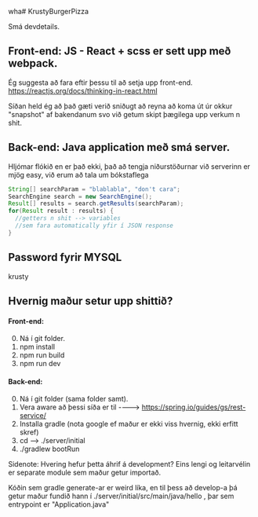 wha# KrustyBurgerPizza

Smá devdetails.

## Front-end: JS - React + scss er sett upp með webpack.

  Ég suggesta að fara eftir þessu til að setja upp front-end.
  https://reactjs.org/docs/thinking-in-react.html

  Síðan held ég að það gæti verið sniðugt að reyna að koma út úr okkur "snapshot" af bakendanum svo við getum skipt þægilega upp verkum n shit.

## Back-end: Java application með smá server.

  Hljómar flókið en er það ekki, það að tengja niðurstöðurnar við serverinn er mjög easy, við erum að tala um bókstaflega

  ```java
  String[] searchParam = "blablabla", "don't cara";
  SearchEngine search = new SearchEngine();
  Result[] results = search.getResults(searchParam);
  for(Result result : results) {
    //getters n shit --> variables
    //sem fara automatically yfir í JSON response
  }
  ```

## Password fyrir MYSQL
krusty

## Hvernig maður setur upp shittið?
#### Front-end:
  0. Ná í git folder.
  1. npm install
  2. npm run build
  3. npm run dev

#### Back-end:
  0. Ná í git folder (sama folder samt).
  1. Vera aware að þessi síða er til ----> https://spring.io/guides/gs/rest-service/
  2. Installa gradle (nota google ef maður er ekki viss hvernig, ekki erfitt skref)
  3. cd --> ./server/initial
  4. ./gradlew bootRun

  Sidenote:
  Hvering hefur þetta áhrif á development?
  Eins lengi og leitarvélin er separate module sem maður getur importað.

  Kóðin sem gradle generate-ar er weird líka, en til þess að develop-a þá getur maður fundið hann í ./server/initial/src/main/java/hello , þar sem entrypoint er "Application.java"
